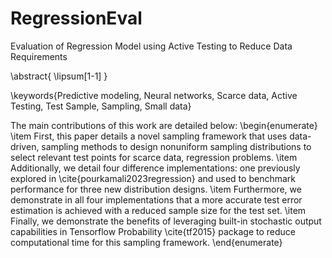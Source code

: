 # RegressionEval
Evaluation of Regression Model using Active Testing to Reduce Data Requirements


\abstract{
    \lipsum[1-1]
    }

\keywords{Predictive modeling, Neural networks, Scarce data, Active Testing, Test Sample, Sampling, Small data}

The main contributions of this work are detailed below:
\begin{enumerate}
    \item First, this paper details a novel sampling framework that uses data-driven, sampling methods to design nonuniform sampling distributions to select relevant test points for scarce data, regression problems.
    \item Additionally, we detail four difference implementations: one previously explored in \cite{pourkamali2023regression} and used to benchmark performance for three new distribution designs.
    \item Furthermore, we demonstrate in all four implementations that a more accurate test error estimation is achieved with a reduced sample size for the test set. 
    \item Finally, we demonstrate the benefits of leveraging built-in stochastic output capabilities in Tensorflow Probability \cite{tf2015} package to reduce computational time for this sampling framework.
\end{enumerate}
